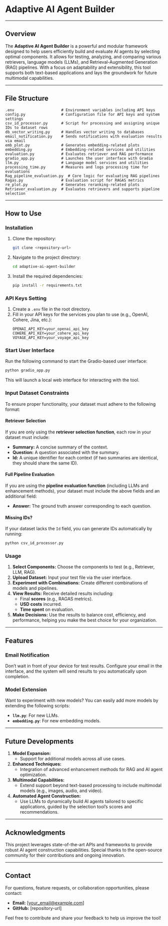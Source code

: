 # Adaptive AI Agent Builder

---

## Overview
The **Adaptive AI Agent Builder** is a powerful and modular framework designed to help users efficiently build and evaluate AI agents by selecting optimal components. It allows for testing, analyzing, and comparing various retrievers, language models (LLMs), and Retrieval-Augmented Generation (RAG) pipelines. With a focus on adaptability and extensibility, this tool supports both text-based applications and lays the groundwork for future multimodal capabilities.

---

## File Structure
```
.env                     # Environment variables including API keys
config.py                # Configuration file for API keys and system settings
csv_id_processor.py      # Script for processing and assigning unique IDs to dataset rows
db_vector_writing.py     # Handles vector writing to databases
email_notification.py    # Sends notifications with evaluation results via email
emb_plot.py              # Generates embedding-related plots
embedding.py             # Embedding-related services and utilities
evaluation.py            # Evaluates retriever and RAG performance
gradio_app.py            # Launches the user interface with Gradio
llm.py                   # Language model services and utilities
processing_time.py       # Measures and logs processing time for evaluations
Rag_pipeline_evaluation.py  # Core logic for evaluating RAG pipelines
Ragas.py                 # Evaluation script for RAGAS metrics
re_plot.py               # Generates reranking-related plots
Retriever_evaluation.py  # Evaluates retrievers and supports pipeline selection
```

---

## How to Use

### Installation
1. Clone the repository:
   ```bash
   git clone <repository-url>
   ```
2. Navigate to the project directory:
   ```bash
   cd adaptive-ai-agent-builder
   ```
3. Install the required dependencies:
   ```bash
   pip install -r requirements.txt
   ```

### API Keys Setting
1. Create a `.env` file in the root directory.
2. Fill in your API keys for the services you plan to use (e.g., OpenAI, Cohere, Jina, etc.):
   ```env
   OPENAI_API_KEY=your_openai_api_key
   COHERE_API_KEY=your_cohere_api_key
   VOYAGE_API_KEY=your_voyage_api_key
   ```

### Start User Interface
Run the following command to start the Gradio-based user interface:
```bash
python gradio_app.py
```
This will launch a local web interface for interacting with the tool.

### Input Dataset Constraints
To ensure proper functionality, your dataset must adhere to the following format:

#### Retriever Selection
If you are only using the **retriever selection function**, each row in your dataset must include:
- **Summary:** A concise summary of the context.
- **Question:** A question associated with the summary.
- **Id:** A unique identifier for each context (if two summaries are identical, they should share the same ID).

#### Full Pipeline Evaluation
If you are using the **pipeline evaluation function** (including LLMs and enhancement methods), your dataset must include the above fields and an additional field:
- **Answer:** The ground truth answer corresponding to each question.

#### Missing IDs?
If your dataset lacks the `Id` field, you can generate IDs automatically by running:
```bash
python csv_id_processor.py
```

### Usage
1. **Select Components:** Choose the components to test (e.g., Retriever, LLM, RAG).
2. **Upload Dataset:** Input your test file via the user interface.
3. **Experiment with Combinations:** Create different combinations of models and pipelines.
4. **View Results:** Receive detailed results including:
   - Final **scores** (e.g., RAGAS metrics).
   - **USD costs** incurred.
   - **Time spent** on evaluation.
5. **Make Decisions:** Use the results to balance cost, efficiency, and performance, helping you make the best choice for your organization.

---

## Features

### Email Notification
Don’t wait in front of your device for test results. Configure your email in the interface, and the system will send results to you automatically upon completion.

### Model Extension
Want to experiment with new models? You can easily add more models by extending the following scripts:
- **`llm.py`**: For new LLMs.
- **`embedding.py`**: For new embedding models.

---

## Future Developments
1. **Model Expansion:**
   - Support for additional models across all use cases.
2. **Enhanced Techniques:**
   - Integration of advanced enhancement methods for RAG and AI agent optimization.
3. **Multimodal Capabilities:**
   - Extend support beyond text-based processing to include multimodal models (e.g., images, audio, and video).
4. **Automated Agent Construction:**
   - Use LLMs to dynamically build AI agents tailored to specific applications, guided by the selection tool’s scores and recommendations.

---

## Acknowledgments
This project leverages state-of-the-art APIs and frameworks to provide robust AI agent construction capabilities. Special thanks to the open-source community for their contributions and ongoing innovation.

---

## Contact
For questions, feature requests, or collaboration opportunities, please contact:
- **Email:** [your_email@example.com]
- **GitHub:** [repository-url]

Feel free to contribute and share your feedback to help us improve the tool!

